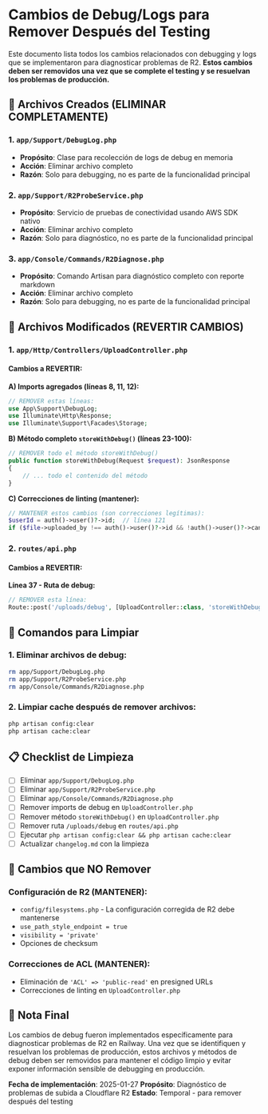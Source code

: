 # Cambios de Debug/Logs para Remover Después del Testing

Este documento lista todos los cambios relacionados con debugging y logs que se implementaron para diagnosticar problemas de R2. **Estos cambios deben ser removidos una vez que se complete el testing y se resuelvan los problemas de producción.**

## 📁 Archivos Creados (ELIMINAR COMPLETAMENTE)

### 1. `app/Support/DebugLog.php`
- **Propósito**: Clase para recolección de logs de debug en memoria
- **Acción**: Eliminar archivo completo
- **Razón**: Solo para debugging, no es parte de la funcionalidad principal

### 2. `app/Support/R2ProbeService.php`
- **Propósito**: Servicio de pruebas de conectividad usando AWS SDK nativo
- **Acción**: Eliminar archivo completo
- **Razón**: Solo para diagnóstico, no es parte de la funcionalidad principal

### 3. `app/Console/Commands/R2Diagnose.php`
- **Propósito**: Comando Artisan para diagnóstico completo con reporte markdown
- **Acción**: Eliminar archivo completo
- **Razón**: Solo para debugging, no es parte de la funcionalidad principal

## 📝 Archivos Modificados (REVERTIR CAMBIOS)

### 1. `app/Http/Controllers/UploadController.php`

#### Cambios a REVERTIR:

**A) Imports agregados (líneas 8, 11, 12):**
```php
// REMOVER estas líneas:
use App\Support\DebugLog;
use Illuminate\Http\Response;
use Illuminate\Support\Facades\Storage;
```

**B) Método completo `storeWithDebug()` (líneas 23-100):**
```php
// REMOVER todo el método storeWithDebug()
public function storeWithDebug(Request $request): JsonResponse
{
    // ... todo el contenido del método
}
```

**C) Correcciones de linting (mantener):**
```php
// MANTENER estos cambios (son correcciones legítimas):
$userId = auth()->user()?->id;  // línea 121
if ($file->uploaded_by !== auth()->user()?->id && !auth()->user()?->can('delete', $file)) {  // línea 177
```

### 2. `routes/api.php`

#### Cambios a REVERTIR:

**Línea 37 - Ruta de debug:**
```php
// REMOVER esta línea:
Route::post('/uploads/debug', [UploadController::class, 'storeWithDebug']);
```

## 🔧 Comandos para Limpiar

### 1. Eliminar archivos de debug:
```bash
rm app/Support/DebugLog.php
rm app/Support/R2ProbeService.php
rm app/Console/Commands/R2Diagnose.php
```

### 2. Limpiar cache después de remover archivos:
```bash
php artisan config:clear
php artisan cache:clear
```

## 📋 Checklist de Limpieza

- [ ] Eliminar `app/Support/DebugLog.php`
- [ ] Eliminar `app/Support/R2ProbeService.php`
- [ ] Eliminar `app/Console/Commands/R2Diagnose.php`
- [ ] Remover imports de debug en `UploadController.php`
- [ ] Remover método `storeWithDebug()` en `UploadController.php`
- [ ] Remover ruta `/uploads/debug` en `routes/api.php`
- [ ] Ejecutar `php artisan config:clear && php artisan cache:clear`
- [ ] Actualizar `changelog.md` con la limpieza

## 🎯 Cambios que NO Remover

### Configuración de R2 (MANTENER):
- `config/filesystems.php` - La configuración corregida de R2 debe mantenerse
- `use_path_style_endpoint = true`
- `visibility = 'private'`
- Opciones de checksum

### Correcciones de ACL (MANTENER):
- Eliminación de `'ACL' => 'public-read'` en presigned URLs
- Correcciones de linting en `UploadController.php`

## 📝 Nota Final

Los cambios de debug fueron implementados específicamente para diagnosticar problemas de R2 en Railway. Una vez que se identifiquen y resuelvan los problemas de producción, estos archivos y métodos de debug deben ser removidos para mantener el código limpio y evitar exponer información sensible de debugging en producción.

**Fecha de implementación**: 2025-01-27
**Propósito**: Diagnóstico de problemas de subida a Cloudflare R2
**Estado**: Temporal - para remover después del testing
